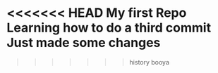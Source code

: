 <<<<<<< HEAD
My first Repo
Learning how to do a third commit
Just made some changes
=======

> > > > > > > history
> > > > > > > booya
